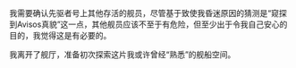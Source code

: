 
我需要确认先驱者号上其他存活的舰员，尽管基于致使我昏迷原因的猜测是“窥探到Avisos真貌”这一点，其他舰员应该不至于有危险，但至少出于令我自己安心的目的，我觉得这是有必要的。

我离开了舰厅，准备初次探索这片我或许曾经“熟悉”的舰船空间。